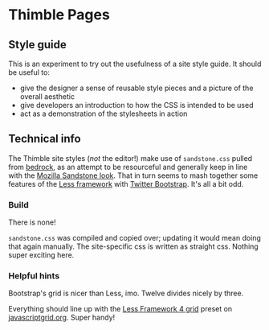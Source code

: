 # Thimble Pages

## Style guide

This is an experiment to try out the usefulness of a site style guide. It should be useful to:

  * give the designer a sense of reusable style pieces and a picture of the overall aesthetic
  * give developers an introduction to how the CSS is intended to be used
  * act as a demonstration of the stylesheets in action

## Technical info

The Thimble site styles (*not* the editor!) make use of `sandstone.css` pulled from [bedrock][bedrock], as an
attempt to be resourceful and generally keep in line with the [Mozilla Sandstone look][sandstone].
That in turn seems to mash together some features of the [Less framework][less] with [Twitter Bootstrap][bootstrap].
It's all a bit odd.

[bedrock]: https://github.com/mozilla/bedrock/tree/master/media/css/sandstone
[sandstone]: https://www.mozilla.org/b/en-US/sandstone/
[less]: http://lessframework.com/
[bootstrap]: http://twitter.github.com/bootstrap/

### Build

There is none!

`sandstone.css` was compiled and copied over; updating it would mean doing that again manually. The site-specific css
is written as straight css. Nothing super exciting here.

### Helpful hints

Bootstrap's grid is nicer than Less, imo. Twelve divides nicely by three.

Everything should line up with the <a href="javascript:(function()%7Bwindow.javascriptgrid=%7Bcolumns:%7B'default':%7Bcolumns:10%7D,a:%7BminWidth:768,maxWidth:991,columns:8%7D,b:%7BminWidth:480,maxWidth:767,columns:5%7D,c:%7BminWidth:1,maxWidth:479,columns:3%7D%7D,columnWidth:68,gapWidth:24%7D;var%20script=document.createElement('script');script.src='http://jsg.javascriptgrid.org/jsg.js';document.getElementsByTagName('HEAD')%5B0%5D.appendChild(script);%7D)();">Less Framework 4 grid</a> preset on [javascriptgrid.org][jsgrid]. Super handy!

[jsgrid]: http://javascriptgrid.org/